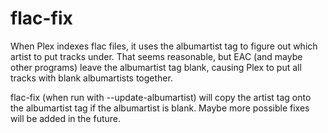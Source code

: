 flac-fix
========

When Plex indexes flac files, it uses the albumartist tag to figure out which
artist to put tracks under. That seems reasonable, but EAC (and maybe other
programs) leave the albumartist tag blank, causing Plex to put all tracks with
blank albumartists together.

flac-fix (when run with --update-albumartist) will copy the artist tag onto the
albumartist tag if the albumartist is blank. Maybe more possible fixes will be
added in the future.
